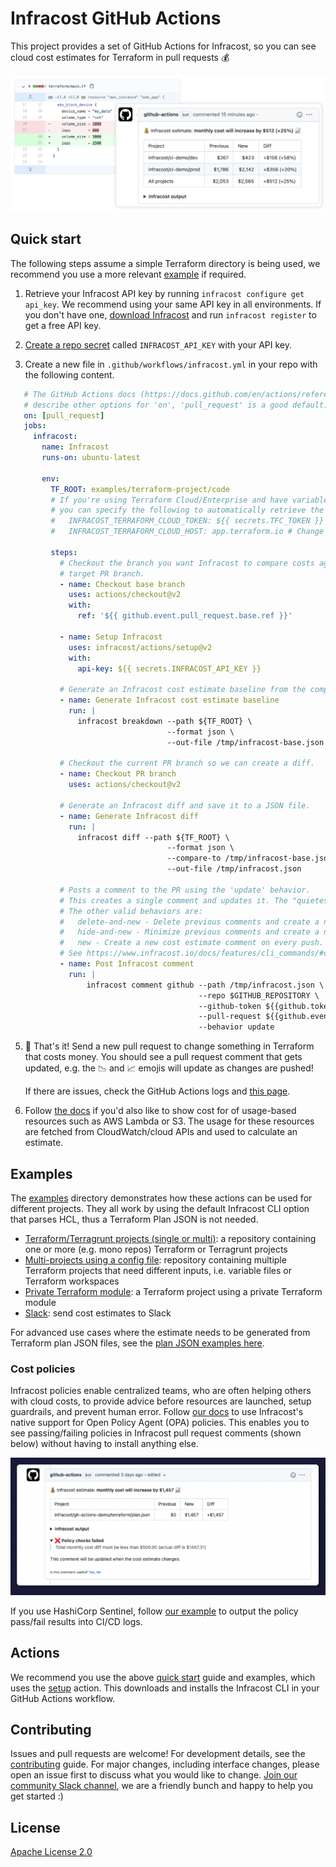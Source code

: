 # Infracost GitHub Actions

This project provides a set of GitHub Actions for Infracost, so you can see cloud cost estimates for Terraform in pull requests 💰

<img src=".github/assets/screenshot.png" alt="Example screenshot" />

## Quick start

The following steps assume a simple Terraform directory is being used, we recommend you use a more relevant [example](#examples) if required.

1. Retrieve your Infracost API key by running `infracost configure get api_key`. We recommend using your same API key in all environments. If you don't have one, [download Infracost](https://www.infracost.io/docs/#quick-start) and run `infracost register` to get a free API key.

2. [Create a repo secret](https://docs.github.com/en/actions/configuring-and-managing-workflows/creating-and-storing-encrypted-secrets#creating-encrypted-secrets-for-a-repository) called `INFRACOST_API_KEY` with your API key.

3. Create a new file in `.github/workflows/infracost.yml` in your repo with the following content.

 ```yaml
    # The GitHub Actions docs (https://docs.github.com/en/actions/reference/workflow-syntax-for-github-actions#on)
    # describe other options for 'on', 'pull_request' is a good default.
    on: [pull_request]
    jobs:
      infracost:
        name: Infracost
        runs-on: ubuntu-latest

        env:
          TF_ROOT: examples/terraform-project/code
          # If you're using Terraform Cloud/Enterprise and have variables stored on there
          # you can specify the following to automatically retrieve the variables:
          #   INFRACOST_TERRAFORM_CLOUD_TOKEN: ${{ secrets.TFC_TOKEN }}
          #   INFRACOST_TERRAFORM_CLOUD_HOST: app.terraform.io # Change this if you're using Terraform Enterprise

          steps:
            # Checkout the branch you want Infracost to compare costs against. This example is using the
            # target PR branch.
            - name: Checkout base branch
              uses: actions/checkout@v2
              with:
                ref: '${{ github.event.pull_request.base.ref }}'

            - name: Setup Infracost
              uses: infracost/actions/setup@v2
              with:
                api-key: ${{ secrets.INFRACOST_API_KEY }}

            # Generate an Infracost cost estimate baseline from the comparison branch, so that Infracost can compare the cost difference.
            - name: Generate Infracost cost estimate baseline
              run: |
                infracost breakdown --path ${TF_ROOT} \
                                    --format json \
                                    --out-file /tmp/infracost-base.json

            # Checkout the current PR branch so we can create a diff.
            - name: Checkout PR branch
              uses: actions/checkout@v2

            # Generate an Infracost diff and save it to a JSON file.
            - name: Generate Infracost diff
              run: |
                infracost diff --path ${TF_ROOT} \
                                    --format json \
                                    --compare-to /tmp/infracost-base.json \
                                    --out-file /tmp/infracost.json

            # Posts a comment to the PR using the 'update' behavior.
            # This creates a single comment and updates it. The "quietest" option.
            # The other valid behaviors are:
            #   delete-and-new - Delete previous comments and create a new one.
            #   hide-and-new - Minimize previous comments and create a new one.
            #   new - Create a new cost estimate comment on every push.
            # See https://www.infracost.io/docs/features/cli_commands/#comment-on-pull-requests for other options.
            - name: Post Infracost comment
              run: |
                  infracost comment github --path /tmp/infracost.json \
                                           --repo $GITHUB_REPOSITORY \
                                           --github-token ${{github.token}} \
                                           --pull-request ${{github.event.pull_request.number}} \
                                           --behavior update
 ```

5. 🎉 That's it! Send a new pull request to change something in Terraform that costs money. You should see a pull request comment that gets updated, e.g. the 📉 and 📈 emojis will update as changes are pushed!

    If there are issues, check the GitHub Actions logs and [this page](https://www.infracost.io/docs/troubleshooting/).

6. Follow [the docs](https://www.infracost.io/usage-file) if you'd also like to show cost for of usage-based resources such as AWS Lambda or S3. The usage for these resources are fetched from CloudWatch/cloud APIs and used to calculate an estimate.

## Examples

The [examples](examples) directory demonstrates how these actions can be used for different projects. They all work by using the default Infracost CLI option that parses HCL, thus a Terraform Plan JSON is not needed.
  - [Terraform/Terragrunt projects (single or multi)](examples/terraform-project): a repository containing one or more (e.g. mono repos) Terraform or Terragrunt projects
  - [Multi-projects using a config file](examples/multi-project-config-file): repository containing multiple Terraform projects that need different inputs, i.e. variable files or Terraform workspaces
  - [Private Terraform module](examples/private-terraform-module): a Terraform project using a private Terraform module
  - [Slack](examples/slack): send cost estimates to Slack

For advanced use cases where the estimate needs to be generated from Terraform plan JSON files, see the [plan JSON examples here](examples#plan-json-examples).

### Cost policies

Infracost policies enable centralized teams, who are often helping others with cloud costs, to provide advice before resources are launched, setup guardrails, and prevent human error. Follow [our docs](https://www.infracost.io/docs/features/cost_policies/) to use Infracost's native support for Open Policy Agent (OPA) policies. This enables you to see passing/failing policies in Infracost pull request comments (shown below) without having to install anything else.

![](.github/assets/policy-passing-github.png)

If you use HashiCorp Sentinel, follow [our example](examples/sentinel) to output the policy pass/fail results into CI/CD logs.

## Actions

We recommend you use the above [quick start](#quick-start) guide and examples, which uses the [setup](setup) action. This downloads and installs the Infracost CLI in your GitHub Actions workflow.

## Contributing

Issues and pull requests are welcome! For development details, see the [contributing](CONTRIBUTING.md) guide. For major changes, including interface changes, please open an issue first to discuss what you would like to change. [Join our community Slack channel](https://www.infracost.io/community-chat), we are a friendly bunch and happy to help you get started :)

## License

[Apache License 2.0](https://choosealicense.com/licenses/apache-2.0/)
